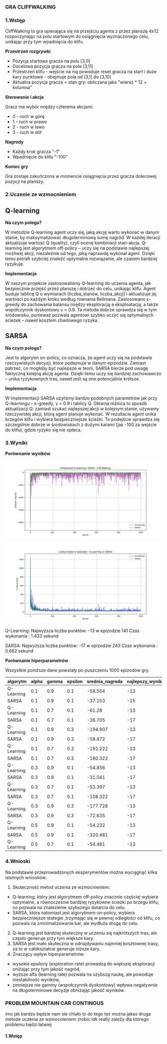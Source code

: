 ### GRA CLIFFWALKING

### **1.Wstęp**
CliffWalking to gra opierająca się na przejściu agenta z przez planszę 4x12 rozpoczynając na
polu startowym do osiągnięcia wyznaczonego celu, unikając przy tym wpadnięcia do klifu.

**Przestrzeń rozgrywki**

- Pozycja startowa gracza na  polu [3,0]
- Docelowa pozycja gracza na pole [3,11]
- Przestrzeń klifu - wejście na nią powoduje reset gracza na start i duże kary punktowe - obejmuje pola od [3,1] do [3,10]
- Aktualna pozycja gracza = stan gry: obliczana jako "wiersz * 12 + kolumna"

**Sterowanie i akcja**

Gracz ma wybór między czterema akcjami:

- 0 - ruch w górę
- 1 - ruch w prawo
- 2 - ruch  w lewo 
- 3 - ruch w dół

**Nagrody**

- Każdy krok gracza "-1"
- Wpadnięcie do klifu "-100"

**Koniec gry**

Gra zostaje zakończona w momencie osiągnięcia przez gracza dolecowej pozycji na planszy.

### **2.Uczenie ze wzmocnieniem**

## **Q-learning**

**Na czym polega?**

W metodzie Q-learning agent uczy się, jaką akcję warto wykonać w danym 
stanie, by maksymalizować długoterminową sumę nagród. 
W każdej iteracji aktualizuje wartość Q (quality),
czyli ocenę kombinacji stan-akcja. Q-learning jest 
algorytmem off-policy – uczy się na podstawie najlepszej możliwej 
akcji, niezależnie od tego, jaką naprawdę wykonał agent. 
Dzięki temu potrafi szybciej znaleźć optymalne rozwiązanie, 
ale czasem bardziej ryzykuje.

**Implementacja**

W naszym projekcie zastosowaliśmy Q-learning do uczenia agenta, jak
bezpiecznie przejść przez planszę i dotrzeć do celu, 
unikając klifu. Agent buduje tablicę Q o wymiarach 
[liczba_stanów, liczba_akcji] i aktualizuje jej wartości po każdym
kroku według równania Bellmana. Zastosowano ε-greedy do zachowania 
balansu między eksploracją a eksploatacją, a także współczynnik 
dyskontowy γ = 0.9. Ta metoda dobrze sprawdza się w tym środowisku, 
ponieważ pozwala agentowi szybko uczyć się optymalnych ścieżek – nawet 
kosztem chwilowego ryzyka.



## **SARSA**


**Na czym polega?**

Jest to algorytm on-policy, co oznacza, że agent uczy się na podstawie 
rzeczywistych decyzji, które podejmuje w danym epizodzie. Zamiast 
patrzeć, co mogłoby być najlepsze w teorii, SARSA 
bierze pod uwagę faktyczną kolejną akcję agenta. Dzięki temu uczy się
bardziej zachowawczo – unika ryzykownych tras, nawet jeśli są one 
potencjalnie krótsze. 

**Implementacja**

W implementacji SARSA użyliśmy bardzo podobnych parametrów jak przy 
Q-learningu – ε-greedy, γ = 0.9 i tablicy Q. Główna różnica to sposób 
aktualizacji Q: zamiast szukać najlepszej akcji w kolejnym stanie, 
używamy rzeczywistej akcji, którą agent planuje wykonać. W rezultacie 
agent unika brzegów klifu i wybiera bezpieczniejsze ścieżki. To 
podejście sprawdza się szczególnie dobrze w środowiskach z dużymi 
karami (jak -100 za wejście do klifu), gdzie ryzyko się nie opłaca.

### **3.Wyniki**
**Porównanie wyników**

![Porównanie nagród](reward_q_vs_s.png)

![Porównanie liczby wykonanych kroków](steps_q_vs_s.png)

Q-Learning:
Najwyższa liczba punktów: -13 w epizodzie 141
Czas wykonania : 1.433 sekund

SARSA:
Najwyższa liczba punktów: -17 w epizodzie 243
Czas wykonania : 0.662 sekund

**Porównanie hiperparametrów**

Wszystkie poniższe dane powstały po puszczeniu 1000 epizodów gry.

| algorytm   | alpha | gamma | epsilon | srednia_nagroda | najlepszy_wynik | srednia_kroki | czas   |
|:-----------|:------|:------|:--------|:----------------|:----------------|:--------------|:-------|
| Q-Learning | 0.1   | 0.9   | 0.1     | -58.504         | -13             | 25.636        | 0.735  |
| SARSA      | 0.1   | 0.9   | 0.1     | -37.153         | -15             | 27.352        | 0.492  |
| Q-Learning | 0.1   | 0.7   | 0.1     | -61.28          | -13             | 26.828        | 0.583  |
| SARSA      | 0.1   | 0.7   | 0.1     | -36.705         | -17             | 28.488        | 0.516  |
| Q-Learning | 0.1   | 0.9   | 0.3     | -194.907        | -13             | 39.18         | 1.225  |
| SARSA      | 0.1   | 0.9   | 0.3     | -58.872         | -17             | 33.627        | 0.871  |
| Q-Learning | 0.1   | 0.7   | 0.3     | -191.222        | -13             | 39.95         | 1.092  |
| SARSA      | 0.1   | 0.7   | 0.3     | -180.322        | -17             | 154.978       | 3.027  |
| Q-Learning | 0.3   | 0.9   | 0.1     | -54.856         | -13             | 20.008        | 0.386  |
| SARSA      | 0.3   | 0.9   | 0.1     | -31.041         | -17             | 23.418        | 0.37   |
| Q-Learning | 0.3   | 0.7   | 0.1     | -53.397         | -13             | 20.133        | 0.356  |
| SARSA      | 0.3   | 0.7   | 0.1     | -108.322        | -17             | 101.986       | 1.614  |
| Q-Learning | 0.3   | 0.9   | 0.3     | -177.728        | -13             | 33.287        | 0.677  |
| SARSA      | 0.3   | 0.9   | 0.3     | -72.635         | -17             | 47.984        | 1.004  |
| Q-Learning | 0.5   | 0.9   | 0.1     | -54.232         | -13             | 18.79         | 0.339  |
| SARSA      | 0.5   | 0.9   | 0.1     | -320.481        | -17             | 310.68        | 5.512  |
| Q-Learning | 0.5   | 0.7   | 0.1     | -54.481         | -13             | 18.94         | 0.35   |


### **4.Wnioski**

Na podstawie przeprowadzonych eksperymentów można wyciągnąć kilka istotnych wniosków:

1. Skuteczność metod uczenia ze wzmocnieniem:
- Q-learning, który jest algorytmem off-policy znacznie częściej wybiera 
optymalne, a równocześnie bardziej ryzykowne ścieżki po brzegu klifu, co pozwala 
na znalezienie szybszego dotarcia do celu.
- SARSA, która natomiast jest algorytmem on-policy, wybiera bezpieczniejsze stategie
,trzymając się w pewnej odległości od klifu, co pozwala na zminimalizowanie kar, ale wydłuża drogę do celu.

2. Q-learning jest bardziej skuteczny w uczeniu się najkrótszych tras, ale często generuje przy tym  większe kary.
3. SARSA jest mało skuteczna w odnajdywaniu najmniej kosztownej trasy, za to w całokształcie generuje niższe kary.
4. Znaczący wpływ hiperparametrów:
- wysokie epsilony (exploration rate) prowadzą do większej eksploracji oniżając przy tym jakość nagród,
- wyższe alfa (learning rate) pozwala na szybszą naukę, ale powoduje niestabilność wyników,
- zmniejsze nie gammy (wspołczynnik dyskontowy) wpływa negatywnie na długoterminowe decyzje obniżając jakość wyników.


### PROBLEM MOUNTAIN CAR CONTINOUS
imo jak bardzo będzie nam sie chiało to do tego tez mozna jakas druga metode uczenia ze wzmocnieniem zrobic idk really zależy dla którego problemu będzi łatwiej


#### **1.Wstęp**
